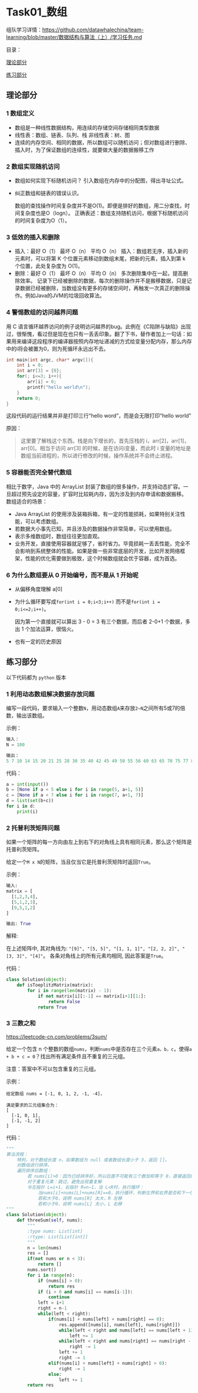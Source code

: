 # Task01_数组

组队学习详情：https://github.com/datawhalechina/team-learning/blob/master/数据结构与算法（上）/学习任务.md

目录：

<a href="#理论部分">理论部分</a>

<a href="#练习部分">练习部分</a>

## 理论部分

### 1 数组定义

- 数组是一种线性数据结构，用连续的存储空间存储相同类型数据
- 线性表：数组、链表、队列、栈 非线性表：树、图
- 连续的内存空间、相同的数据，所以数组可以随机访问；但对数组进行删除、插入时，为了保证数组的连续性，就要做大量的数据搬移工作

### 2 数组实现随机访问

* 数组如何实现下标随机访问？
  引入数组在内存中的分配图，得出寻址公式。

* 纠正数组和链表的错误认识。

  数组的查找操作时间复杂度并不是O(1)。即便是排好的数组，用二分查找，时间复杂度也是O（logn）。
  正确表述：数组支持随机访问，根据下标随机访问的时间复杂度为O（1）。

### 3 低效的插入和删除

* 插入：最好 O（1）	最坏 O（n）	平均 O（n）
  插入：数组若无序，插入新的元素时，可以将第 K 个位置元素移动到数组末尾，把新的元素，插入到第 k 个位置，此处复杂度为 O(1)。
* 删除：最好 O（1）	最坏 O（n）	平均 O（n）
  多次删除集中在一起，提高删除效率。
  记录下已经被删除的数据，每次的删除操作并不是搬移数据，只是记录数据已经被删除，当数组没有更多的存储空间时，再触发一次真正的删除操作。例如Java的JVM的垃圾回收算法。

### 4 警惕数组的访问越界问题

用 C 语言循环越界访问的例子说明访问越界的bug。此例在《C陷阱与缺陷》出现过，很惭愧，看过但是现在也只有一丢丢印象。翻了下书，替作者加上一句话：如果用来编译这段程序的编译器按照内存地址递减的方式给变量分配内存，那么内存中的i将会被置为0，则为死循环永远出不去。

```c
int main(int argc, char* argv[]){
    int i = 0;
    int arr[3] = {0};
    for(; i<=3; i++){
        arr[i] = 0;
        printf("hello world\n");
    }
    return 0;
}
```

这段代码的运行结果并非是打印三行“hello word”，而是会无限打印“hello world”

原因：

> 这里要了解栈这个东西。栈是向下增长的，首先压栈的 i，arr[2]，arr[1]，arr[0]。相当于访问 arr[3] 的时候，是在访问i变量，而此时 i 变量的地址是数组当前进程的，所以进行修改的时候，操作系统并不会终止进程。

### 5 容器能否完全替代数组

相比于数字，Java 中的 ArrayList 封装了数组的很多操作，并支持动态扩容。一旦超过预先设定的容量，扩容时比较耗内存，因为涉及到内存申请和数据搬移。
数组适合的场景：

* Java ArrayList 的使用涉及装箱拆箱，有一定的性能损耗，如果特别关注性能，可以考虑数组。
* 若数据大小事先已知，并且涉及的数据操作非常简单，可以使用数组。
* 表示多维数组时，数组往往更加直观。
* 业务开发，直接使用容器就足够了，省时省力。毕竟损耗一丢丢性能，完全不会影响到系统整体的性能。如果是做一些非常底层的开发，比如开发网络框架，性能的优化需要做到极致，这个时候数组就会优于容器，成为首选。

### 6 为什么数组要从 0 开始编号，而不是从 1 开始呢

- 从偏移角度理解 a[0]

- 为什么循环要写成`for(int i = 0;i<3;i++)` 而不是`for(int i = 0;i<=2;i++)`。

  因为第一个直接就可以算出 3 - 0 = 3 有三个数据，而后者 2-0+1 个数据，多出 1 个加法运算，很恼火。

- 也有一定的历史原因

## 练习部分

以下代码都为 `python` 版本

### 1 利用动态数组解决数据存放问题

编写一段代码，要求输入一个整数`N`，用动态数组`A`来存放`2~N`之间所有5或7的倍数，输出该数组。

示例：

```python
输入：
N = 100 

输出：
5 7 10 14 15 20 21 25 28 30 35 40 42 45 49 50 55 56 60 63 65 70 75 77 80 84 85 90 91 95 98 100
```

代码：

```python
a = int(input())
b = [None if a < 5 else i for i in range(5, a+1, 5)]
c = [None if a < 7 else i for i in range(7, a+1, 7)]
d = list(set(b+c))
for i in d:
    print(i)
```

### 2 托普利茨矩阵问题

如果一个矩阵的每一方向由左上到右下的对角线上具有相同元素，那么这个矩阵是托普利茨矩阵。

给定一个`M x N`的矩阵，当且仅当它是托普利茨矩阵时返回`True`。

示例：

```python
输入:
matrix = [
  [1,2,3,4],
  [5,1,2,3],
  [9,5,1,2]
]

输出: True
```

解释:

在上述矩阵中, 其对角线为: `"[9]", "[5, 5]", "[1, 1, 1]", "[2, 2, 2]", "[3, 3]", "[4]"`。 各条对角线上的所有元素均相同, 因此答案是`True`。

代码：

```python
class Solution(object):
    def isToeplitzMatrix(matrix):
        for i in range(len(matrix) - 1):
            if not matrix[i][:-1] == matrix[i+1][1:]:
                return False
            return True
```

### 3 三数之和

https://leetcode-cn.com/problems/3sum/

给定一个包含 n 个整数的数组`nums`，判断`nums`中是否存在三个元素`a，b，c`，使得`a + b + c = 0`？找出所有满足条件且不重复的三元组。

注意：答案中不可以包含重复的三元组。

示例：

```
给定数组 nums = [-1, 0, 1, 2, -1, -4]，

满足要求的三元组集合为：
[
  [-1, 0, 1],
  [-1, -1, 2]
]
```

代码：

```python
"""
算法流程：
    特判，对于数组长度 n，如果数组为 null 或者数组长度小于 3，返回 []。
    对数组进行排序。
    遍历排序后数组：
        若 nums[i]>0：因为已经排序好，所以后面不可能有三个数加和等于 0，直接返回结果。
        对于重复元素：跳过，避免出现重复解
        令左指针 L=i+1，右指针 R=n−1，当 L<R时，执行循环：
            当nums[i]+nums[L]+nums[R]==0，执行循环，判断左界和右界是否和下一位置重复，去除重复解。并同时将 L,RL,RL,R 移到下一位置，寻找新的解
            若和大于0，说明 nums[R] 太大，R 左移
            若和小于0，说明 nums[L] 太小，L 右移
"""
class Solution(object):
    def threeSum(self, nums):
        """
        :type nums: List[int]
        :rtype: List[List[int]]
        """
        n = len(nums)
        res = []
        if(not nums or n < 3):
            return []
        nums.sort()
        for i in range(n):
            if (nums[i] > 0):
                return res
            if (i > 0 and nums[i] == nums[i-1]):
                continue
            left = i+1
            right = n-1
            while(left < right):
                if(nums[i] + nums[left] + nums[right] == 0):
                    res.append([nums[i], nums[left], nums[right]])
                    while(left < right and nums[left] == nums[left + 1]):
                        left += 1
                    while(left < right and nums[right] == nums[right - 1]):
                        right -= 1
                    left += 1
                    right -= 1
                elif(nums[i] + nums[left] + nums[right] > 0):
                    right -= 1
                else:
                    left += 1
        return res
```

